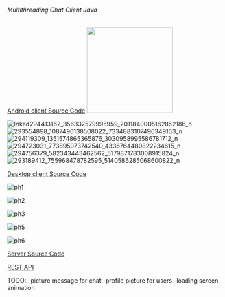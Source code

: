 ###### Multithreading Chat Client Java

[Android client Source Code](https://github.com/GherasimGeorgian/CodexMobile)
<img src="https://user-images.githubusercontent.com/63847951/180189604-93a55414-659e-4a18-998b-96d5ed6d66ac.png" width="200" height="200" />

![Inked294413162_356332579995959_2011840005162852186_n](https://user-images.githubusercontent.com/63847951/180190161-7ad103e1-2baa-4897-b699-20b309abf36c.jpg)
![293554898_1087496138508022_7334883107496349163_n](https://user-images.githubusercontent.com/63847951/180190213-ff9d6599-5b8b-4cfd-9c53-24bdadc31066.png)
![294119309_1351574865365876_3030958995586781712_n](https://user-images.githubusercontent.com/63847951/180190247-866bcf08-5704-46ea-ba3f-5dedc131772f.png)
![294723031_773895073742540_4336764480822234615_n](https://user-images.githubusercontent.com/63847951/180190329-82214cec-48b1-4ef4-9726-dc83ed955bd9.png)
![294756379_582343443462562_5179871783008915824_n](https://user-images.githubusercontent.com/63847951/180190362-6e933951-a5df-4915-a705-8e4482a37bbb.png)
![293189412_755968478782595_5140586285068600822_n](https://user-images.githubusercontent.com/63847951/180190375-0ee19491-e6e6-477b-829d-3510832f0114.png)


[Desktop client Source Code](https://github.com/GherasimGeorgian/codexprj/tree/master/DesktopClientCodex/src/main)

![ph1](https://user-images.githubusercontent.com/63847951/180188462-e373bbf0-f9c8-4a66-8425-44766c7ea32b.JPG)

![ph2](https://user-images.githubusercontent.com/63847951/180188538-3bef6c95-7ea9-4461-8bd9-660b0b7b7d07.JPG)

![ph3](https://user-images.githubusercontent.com/63847951/180188585-48a10511-16fc-4e10-a2bb-0cc13df0a605.JPG)

![ph5](https://user-images.githubusercontent.com/63847951/180188661-375068d5-65f1-43bc-b2a5-7661e7a99a08.JPG)

![ph6](https://user-images.githubusercontent.com/63847951/180188720-7993543b-1e2c-4ccc-8f80-581f748da35f.JPG)

[Server Source Code](https://github.com/GherasimGeorgian/codexprj/tree/master/ServerChatFX/src/main/java/chat)

[REST API](https://github.com/GherasimGeorgian/codexprj/tree/master/REST_Codex/src/main/java)

TODO:
-picture message for chat
-profile picture for users
-loading screen animation
